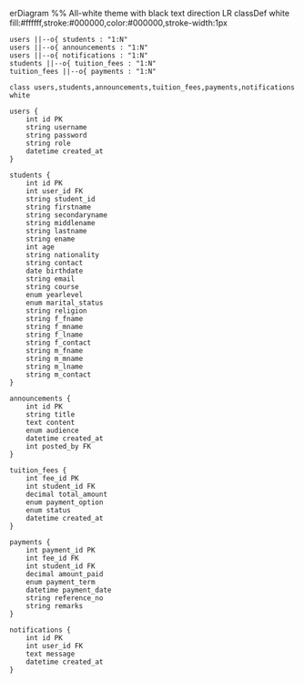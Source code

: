 erDiagram
    %% All-white theme with black text
    direction LR
    classDef white fill:#ffffff,stroke:#000000,color:#000000,stroke-width:1px

    users ||--o{ students : "1:N"
    users ||--o{ announcements : "1:N"
    users ||--o{ notifications : "1:N"
    students ||--o{ tuition_fees : "1:N"
    tuition_fees ||--o{ payments : "1:N"

    class users,students,announcements,tuition_fees,payments,notifications white

    users {
        int id PK
        string username
        string password
        string role
        datetime created_at
    }

    students {
        int id PK
        int user_id FK
        string student_id
        string firstname
        string secondaryname
        string middlename
        string lastname
        string ename
        int age
        string nationality
        string contact
        date birthdate
        string email
        string course
        enum yearlevel
        enum marital_status
        string religion
        string f_fname
        string f_mname
        string f_lname
        string f_contact
        string m_fname
        string m_mname
        string m_lname
        string m_contact
    }

    announcements {
        int id PK
        string title
        text content
        enum audience
        datetime created_at
        int posted_by FK
    }

    tuition_fees {
        int fee_id PK
        int student_id FK
        decimal total_amount
        enum payment_option
        enum status
        datetime created_at
    }

    payments {
        int payment_id PK
        int fee_id FK
        int student_id FK
        decimal amount_paid
        enum payment_term
        datetime payment_date
        string reference_no
        string remarks
    }

    notifications {
        int id PK
        int user_id FK
        text message
        datetime created_at
    }
